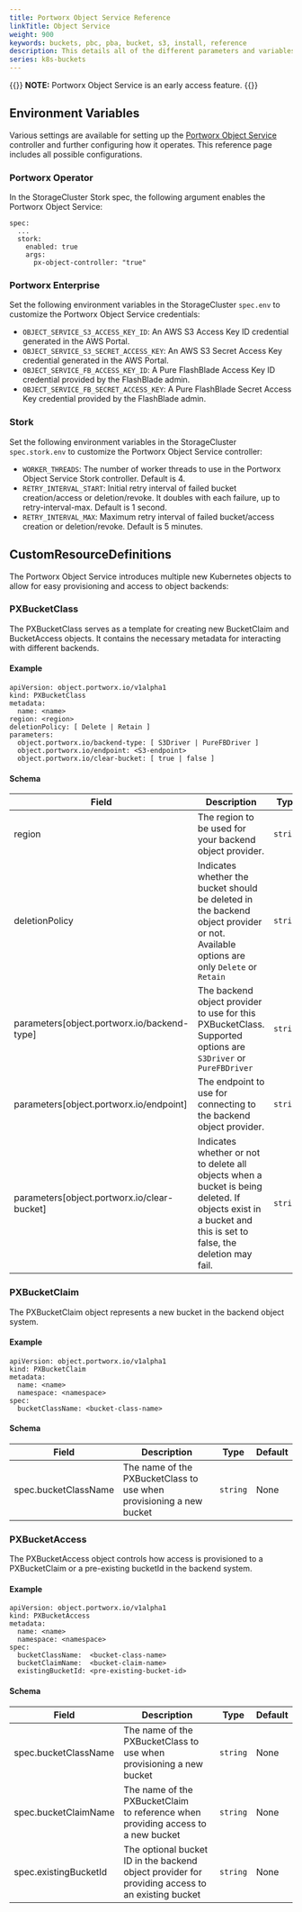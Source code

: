 ```yaml
---
title: Portworx Object Service Reference
linkTitle: Object Service
weight: 900
keywords: buckets, pbc, pba, bucket, s3, install, reference
description: This details all of the different parameters and variables to use with the Portworx Object Service.
series: k8s-buckets
---
```


{{<info>}}
**NOTE:** Portworx Object Service is an early access feature.
{{</info>}}

## Environment Variables

Various settings are available for setting up the [Portworx Object Service](/operations/operate-kubernetes/storage-operations/object/) controller and further configuring how it operates. This reference page includes all possible configurations. 

### Portworx Operator

In the StorageCluster Stork spec, the following argument enables the Portworx Object Service:

```
spec:
  ...
  stork:
    enabled: true
    args:
      px-object-controller: "true"
```

### Portworx Enterprise

Set the following environment variables in the StorageCluster `spec.env` to customize the Portworx Object Service credentials:

* `OBJECT_SERVICE_S3_ACCESS_KEY_ID`: An AWS S3 Access Key ID credential generated in the AWS Portal.
* `OBJECT_SERVICE_S3_SECRET_ACCESS_KEY`: An AWS S3 Secret Access Key credential generated in the AWS Portal.
* `OBJECT_SERVICE_FB_ACCESS_KEY_ID`: A Pure FlashBlade Access Key ID credential provided by the FlashBlade admin.
* `OBJECT_SERVICE_FB_SECRET_ACCESS_KEY`: A Pure FlashBlade Secret Access Key credential provided by the FlashBlade admin.

### Stork

Set the following environment variables in the StorageCluster `spec.stork.env` to customize the Portworx Object Service controller:

* `WORKER_THREADS`: The number of worker threads to use in the Portworx Object Service Stork controller. Default is 4.
* `RETRY_INTERVAL_START`: Initial retry interval of failed bucket creation/access or deletion/revoke. It doubles with each failure, up to retry-interval-max. Default is 1 second.
* `RETRY_INTERVAL_MAX`: Maximum retry interval of failed bucket/access creation or deletion/revoke. Default is 5 minutes.

## CustomResourceDefinitions

The Portworx Object Service introduces multiple new Kubernetes objects to allow for easy provisioning and access to object backends:

### PXBucketClass 

The PXBucketClass serves as a template for creating new BucketClaim and BucketAccess objects. It contains the necessary metadata for interacting with different backends.

#### Example

```
apiVersion: object.portworx.io/v1alpha1
kind: PXBucketClass
metadata:
  name: <name>
region: <region>
deletionPolicy: [ Delete | Retain ]
parameters:
  object.portworx.io/backend-type: [ S3Driver | PureFBDriver ]
  object.portworx.io/endpoint: <S3-endpoint>
  object.portworx.io/clear-bucket: [ true | false ]
```

#### Schema

| Field | Description | Type | Default |
| --- | --- | --- | --- |
| region | The region to be used for your backend object provider. | `string` | None |
| deletionPolicy | Indicates whether the bucket should be deleted in the backend object provider or not. Available options are only `Delete` or `Retain` | `string` | None |
| parameters\[object.portworx.io/backend-type\] | The backend object provider to use for this PXBucketClass. Supported options are `S3Driver` or `PureFBDriver`  | `string` | None |
| parameters\[object.portworx.io/endpoint\] | The endpoint to use for connecting to the backend object provider.  | `string` | Detected based on region |
| parameters\[object.portworx.io/clear-bucket\] | Indicates whether or not to delete all objects when a bucket is being deleted. If objects exist in a bucket and this is set to false, the deletion may fail. | `string` | "false" |


### PXBucketClaim

The PXBucketClaim object represents a new bucket in the backend object system.

#### Example

```
apiVersion: object.portworx.io/v1alpha1
kind: PXBucketClaim
metadata:
  name: <name>
  namespace: <namespace>
spec:
  bucketClassName: <bucket-class-name>
```

#### Schema

| Field | Description | Type | Default |
| --- | --- | --- | --- |
| spec.bucketClassName | The name of the PXBucketClass to use when provisioning a new bucket | `string` | None |


### PXBucketAccess

The PXBucketAccess object controls how access is provisioned to a PXBucketClaim or a pre-existing bucketId in the backend system.

#### Example
```
apiVersion: object.portworx.io/v1alpha1
kind: PXBucketAccess
metadata:
  name: <name>
  namespace: <namespace>
spec:
  bucketClassName:  <bucket-class-name>
  bucketClaimName:  <bucket-claim-name>
  existingBucketId: <pre-existing-bucket-id>
```

#### Schema

| Field | Description | Type | Default |
| --- | --- | --- | --- |
| spec.bucketClassName | The name of the PXBucketClass to use when provisioning a new bucket | `string` | None |
| spec.bucketClaimName | The name of the PXBucketClaim to reference when providing access to a new bucket | `string` | None |
| spec.existingBucketId | The optional bucket ID in the backend object provider for providing access to an existing bucket | `string` | None |
